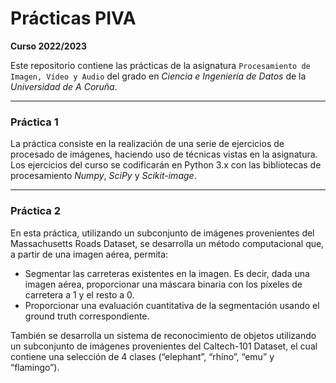 # Prácticas PIVA

**Curso 2022/2023**

Este repositorio contiene las prácticas de la asignatura `Procesamiento de Imagen, Vídeo y Audio` del grado en *Ciencia e Ingeniería de Datos* de la *Universidad de A Coruña*.

---

### Práctica 1 

La práctica consiste en la realización de una serie de ejercicios de procesado de imágenes, haciendo uso de técnicas vistas en la asignatura. Los ejercicios del curso se codificarán en Python 3.x con las bibliotecas de procesamiento *Numpy*, *SciPy* y *Scikit-image*.

---

### Práctica 2

En esta práctica, utilizando un subconjunto de imágenes provenientes del Massachusetts Roads Dataset, se desarrolla un método computacional que, a partir de una imagen aérea, permita:
* Segmentar las carreteras existentes en la imagen. Es decir, dada una imagen aérea, proporcionar una máscara binaria con los píxeles de carretera a 1 y el resto a 0.
* Proporcionar una evaluación cuantitativa de la segmentación usando el ground truth correspondiente.

También se desarrolla un sistema de reconocimiento de objetos utilizando un subconjunto de imágenes provenientes del Caltech-101 Dataset, el cual contiene una selección de 4 clases (“elephant”,
“rhino”, “emu” y “flamingo”). 
